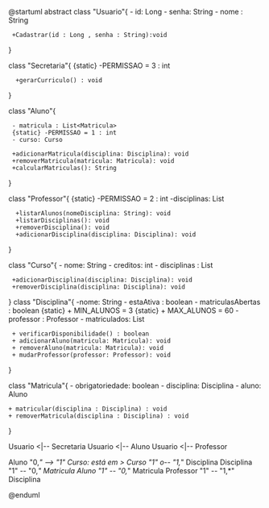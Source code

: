 @startuml
abstract class "Usuario"{
     - id: Long
     - senha: String
     - nome : String
     

     +Cadastrar(id : Long , senha : String):void

}

class "Secretaria"{
      {static} -PERMISSAO = 3 : int
 
      +gerarCurriculo() : void
 
}

class "Aluno"{
     
     - matricula : List<Matricula>
     {static} -PERMISSAO = 1 : int
     - curso: Curso

     +adicionarMatricula(disciplina: Disciplina): void
     +removerMatricula(matricula: Matricula): void
     +calcularMatriculas(): String
     
}

class "Professor"{
     {static} -PERMISSAO = 2 : int
     -disciplinas: List<Disciplinas>

      +listarAlunos(nomeDisciplina: String): void
      +listarDisciplinas(): void
      +removerDisciplina(): void
      +adicionarDisciplina(disciplina: Disciplina): void
}

class "Curso"{
     - nome: String
     - creditos: int
     - disciplinas : List<Disciplina> 

     +adicionarDisciplina(disciplina: Disciplina): void
     +removerDisciplina(disciplina: Disciplina): void  

}
class "Disciplina"{
     -nome: String
     - estaAtiva : boolean
     - matriculasAbertas : boolean
      {static} + MIN_ALUNOS = 3
      {static} + MAX_ALUNOS = 60 
     - professor : Professor
     - matriculados: List<Matricula>
     
     + verificarDisponibilidade() : boolean
     + adicionarAluno(matricula: Matricula): void
     + removerAluno(matricula: Matricula): void
     + mudarProfessor(professor: Professor): void
     
}

class "Matricula"{
    - obrigatoriedade: boolean
    - disciplina: Disciplina
    - aluno: Aluno

    + matricular(disciplina : Disciplina) : void
    + removerMatricula(disciplina : Disciplina) : void
}
 


Usuario <|-- Secretaria
Usuario <|-- Aluno
Usuario <|-- Professor

Aluno "0,*" --> "1" Curso: está em >
Curso "1" o-- "1,*" Disciplina
Disciplina "1" -- "0,*" Matricula
Aluno "1" -- "0,*" Matricula
Professor "1" -- "1,*" Disciplina



@enduml